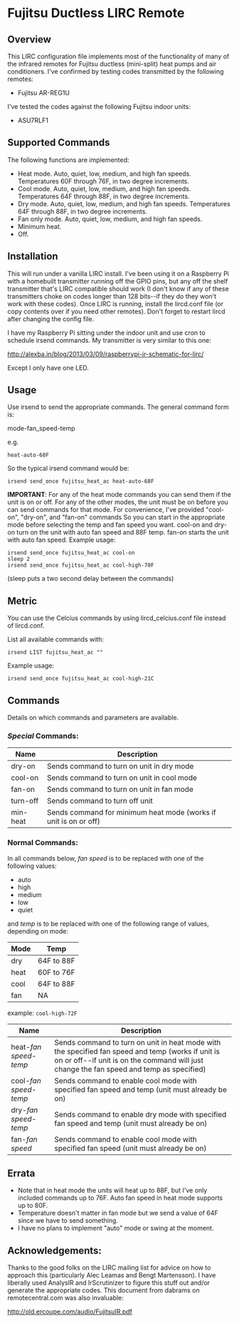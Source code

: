 # Fujitsu Ductless LIRC Remote

## Overview

This LIRC configuration file implements most of the functionality of many of the infrared remotes for Fujitsu ductless (mini-split) heat pumps and air conditioners.  I've confirmed by testing codes transmitted by the following remotes:

* Fujitsu AR-REG1U

I've tested the codes against the following Fujitsu indoor units:

* ASU7RLF1

## Supported Commands

The following functions are implemented:

* Heat mode.  Auto, quiet, low, medium, and high fan speeds.  Temperatures 60F through 76F, in two degree increments.
* Cool mode.  Auto, quiet, low, medium, and high fan speeds.  Temperatures 64F through 88F, in two degree increments.
* Dry mode.  Auto, quiet, low, medium, and high fan speeds.  Temperatures 64F through 88F, in two degree increments.
* Fan only mode.  Auto, quiet, low, medium, and high fan speeds.  
* Minimum heat.  
* Off.


## Installation

This will run under a vanilla LIRC install.  I've been using it on a Raspberry Pi with a homebuilt transmitter running off the GPIO pins, but any off the shelf transmitter that's LIRC compatible should work (I don't know if any of these transmitters choke on codes longer than 128 bits--if they do they won't work with these codes).  Once LIRC is running, install the lircd.conf file (or copy contents over if you need other remotes).  Don't forget to restart lircd after changing the config file.  

I have my Raspberry Pi sitting under the indoor unit and use cron to schedule irsend commands.  My transmitter is very similar to this one:

http://alexba.in/blog/2013/03/09/raspberrypi-ir-schematic-for-lirc/

Except I only have one LED.  

## Usage

Use irsend to send the appropriate commands.  The general command form is:

mode-fan_speed-temp

e.g.

`heat-auto-68F`

So the typical irsend command would be:

`irsend send_once fujitsu_heat_ac heat-auto-68F`

**IMPORTANT**:  For any of the heat mode commands you can send them if the unit is on or off.  For any of the other modes, the unit must be on before you can send commands for that mode.  For convenience, I've provided "cool-on", "dry-on", and "fan-on" commands So you can start in the appropriate mode before selecting the temp and fan speed you want.  cool-on and dry-on turn on the unit with auto fan speed and 88F temp.  fan-on starts the unit with auto fan speed.  Example usage:


```
irsend send_once fujitsu_heat_ac cool-on
sleep 2
irsend send_once fujitsu_heat_ac cool-high-70F
```

(sleep puts a two second delay between the commands)

## Metric

You can use the Celcius commands by using lircd_celcius.conf file instead of lircd.conf.

List all available commands with:

```
irsend LIST fujitsu_heat_ac ""
```

Example usage:

```
irsend send_once fujitsu_heat_ac cool-high-21C
```



## Commands

Details on which commands and parameters are available.  

### *Special* Commands:

Name | Description
------------|-------------
dry-on	|	Sends command to turn on unit in dry mode
cool-on	|	Sends command to turn on unit in cool mode
fan-on	|	Sends command to turn on unit in fan mode
turn-off	|	Sends command to turn off unit
min-heat	|	Sends command for minimum heat mode (works if unit is on or off)


### Normal Commands:

In all commands below, *fan speed* is to be replaced with one of the following values:

* auto
* high
* medium
* low
* quiet

and *temp* is to be replaced with one of the following range of values, depending on mode:

Mode | Temp
------|-------
dry | 64F to 88F
heat | 60F to 76F
cool | 64F to 88F
fan | NA

example:  `cool-high-72F`

Name | Description
------------|-------------
heat-*fan speed*-*temp* | Sends command to turn on unit in heat mode with the specified fan speed and temp (works if unit is on or off--if unit is on the command will just change the fan speed and temp as specified)
cool-*fan speed*-*temp* | Sends command to enable cool mode with specified fan speed and temp (unit must already be on)
dry-*fan speed*-*temp* | Sends command to enable dry mode with specified fan speed and temp (unit must already be on)
fan-*fan speed* | Sends command to enable cool mode with specified fan speed (unit must already be on)

## Errata

* Note that in heat mode the units will heat up to 88F, but I've only included commands up to 76F.  Auto fan speed in heat mode supports up to 80F.
* Temperature doesn't matter in fan mode but we send a value of 64F since we have to send something.  
* I have no plans to implement "auto" mode or swing at the moment.

## Acknowledgements:

Thanks to the good folks on the LIRC mailing list for advice on how to approach this  (particularly  Alec Leamas and Bengt Martensson).  I have liberally used AnalysIR and IrScrutinizer to figure this stuff out and/or generate the appropriate codes.  This document from dabrams on remotecentral.com was also invaluable:

http://old.ercoupe.com/audio/FujitsuIR.pdf

